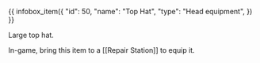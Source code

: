 {{ infobox_item({
	"id": 50,
	"name": "Top Hat",
	"type": "Head equipment",
}) }}

Large top hat.

In-game, bring this item to a [[Repair Station]] to equip it.